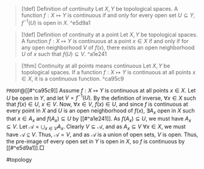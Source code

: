 >[!def] Definition of continuity
> Let $X,Y$ be topological spaces. A function $f : X \mapsto Y$ is continuous if and only for every open set $U \subseteq Y$, $f^{-1}(U)$ is open in $X$. ^e5d9a1

> [!def] Definition of continuity at a point
> Let $X,Y$ be topological spaces. A function $f : X \mapsto Y$ is continuous at a point $x \in X$ if and only if for any open neighborhood $V$ of $f(x)$, there exists an open neighborhood $U$ of $x$ such that $f(U) \subseteq V$. ^a1e241

> [!thm] Continuity at all points means continuous
> Let $X,Y$ be topological spaces. If a function $f : X \mapsto Y$ is continuous at all points $x \in X$, it is a continuous function. ^ca95c9

`PROOF`@[[#^ca95c9]]
Assume $f : X \mapsto Y$ is continuous at all points $x \in X$. Let $U$ be open in $Y$, and let $V = f^{-1}(U)$. By the definition of inverse, $\forall x \in X$ such that $f(x) \in U$, $x \in V$. Now, $\forall x \in V$, $f(x) \in U$, and since $f$ is continuous at every point in $X$ and $U$ is an open neighborhood of $f(x)$, $\exists A_{x}$ open in $X$ such that $x \in A_{x}$ and $f(A_{x}) \subseteq U$ by [[#^a1e241]]. As $f(A_{x}) \subseteq U$, we must have ${} A_{x} \subseteq V {}$. Let $\displaystyle\mathcal{A} = \bigcup_{x \in V}A_{x}$. Clearly $V \subseteq \mathcal{A}$, and as $A_{x} \subseteq V$ $\forall x \in X$, we must have $\mathcal{A} \subseteq V$. Thus, $\mathcal{A} = V$, and as $\mathcal{A}$ is a union of open sets, $V$ is open. Thus, the pre-image of every open set in $Y$ is open in $X$, so $f$ is continuous by [[#^e5d9a1]].□

#topology 